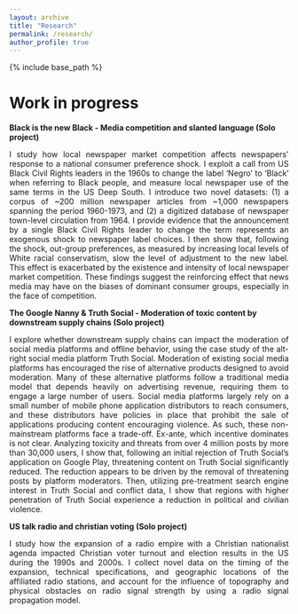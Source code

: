 ```yaml
---
layout: archive
title: "Research"
permalink: /research/
author_profile: true
---
```


{% include base_path %}

**Work in progress**
======

**Black is the new Black - Media competition and slanted language (Solo project)**
<p style="text-align: justify;">
I study how local newspaper market competition affects newspapers' response to a national consumer preference shock. I exploit a call from US Black Civil Rights leaders in the 1960s to change the label ‘Negro’ to ‘Black’ when referring to Black people, and measure local newspaper use of the same terms in the US Deep South. I introduce two novel datasets: (1) a corpus of ~200 million newspaper articles from ~1,000 newspapers spanning the period 1960-1973, and (2) a digitized database of newspaper town-level circulation from 1964. I provide evidence that the announcement by a single Black Civil Rights leader to change the term represents an exogenous shock to newspaper label choices. I then show that, following the shock, out-group preferences, as measured by increasing local levels of White racial conservatism, slow the level of adjustment to the new label. This effect is exacerbated by the existence and intensity of local newspaper market competition. These findings suggest the reinforcing effect that news media may have on the biases of dominant consumer groups, especially in the face of competition.
</p>

**The Google Nanny & Truth Social - Moderation of toxic content by downstream supply chains (Solo project)**
<p style="text-align: justify;">
I explore whether downstream supply chains can impact the moderation of social media platforms and offline behavior, using the case study of the alt-right social media platform Truth Social. Moderation of existing social media platforms has encouraged the rise of alternative products designed to avoid moderation. Many of these alternative platforms follow a traditional media model that depends heavily on advertising revenue, requiring them to engage a large number of users. Social media platforms largely rely on a small number of mobile phone application distributors to reach consumers, and these distributors have policies in place that prohibit the sale of applications producing content encouraging violence. As such, these non-mainstream platforms face a trade-off. Ex-ante, which incentive dominates is not clear. Analyzing toxicity and threats from over 4 million posts by more than 30,000 users, I show that, following an initial rejection of Truth Social’s application on Google Play, threatening content on Truth Social significantly reduced. The reduction appears to be driven by the removal of threatening posts by platform moderators. Then, utilizing pre-treatment search engine interest in Truth Social and conflict data, I show that regions with higher penetration of Truth Social experience a reduction in political and civilian violence.
</p>

**US talk radio and christian voting (Solo project)**
<p style="text-align: justify;">
I study how the expansion of a radio empire with a Christian nationalist agenda impacted Christian voter turnout and election results in the US during the 1990s and 2000s. I collect novel data on the timing of the expansion, technical specifications, and geographic locations of the affiliated radio stations, and account for the influence of topography and physical obstacles on radio signal strength by using a radio signal propagation model.
</p>
